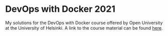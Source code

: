 # DevOps with Docker 2021
My solutions for the DevOps with Docker course offered by Open University at the University of Helsinki. A link to the course material can be found [here](https://devopswithdocker.com/).
